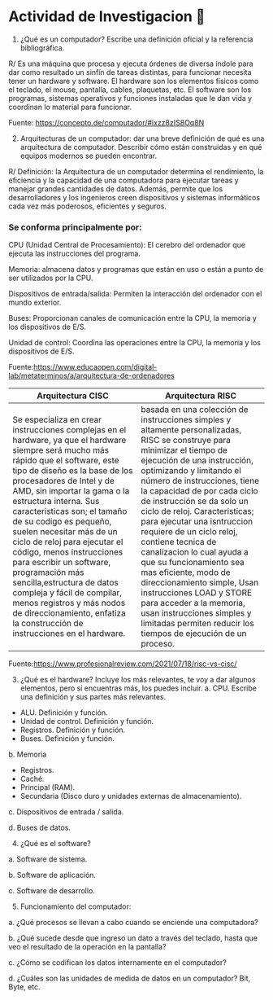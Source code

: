 # Actividad de Investigacion 🚀
1. ¿Qué es un computador? Escribe una definición oficial y la referencia bibliográfica. 

R/ Es una máquina que procesa y ejecuta órdenes de diversa índole para dar como resultado un sinfín de tareas distintas, para funcionar necesita tener un hardware y software. El hardware son los elementos físicos como el teclado, el mouse, pantalla, cables, plaquetas, etc. El software son los programas, sistemas operativos y funciones instaladas que le dan vida y coordinan lo material para funcionar.

Fuente: https://concepto.de/computador/#ixzz8zIS8Oq8N


2. Arquitecturas de un computador: dar una breve definición de qué es una arquitectura de computador. Describir cómo están construidas y en qué equipos modernos se pueden encontrar.

 R/ Definición: la Arquitectura de un computador determina el rendimiento, la eficiencia y la capacidad de una computadora para ejecutar tareas y manejar grandes cantidades de datos. Además, permite que los desarrolladores y los ingenieros creen dispositivos y sistemas informáticos cada vez más poderosos, eficientes y seguros.

### Se conforma principalmente por:  
 CPU (Unidad Central de Procesamiento): El cerebro del ordenador que ejecuta las instrucciones del programa. 

Memoria: almacena datos y programas que están en uso o están a punto de ser utilizados por la CPU.

Dispositivos de entrada/salida: Permiten la interacción del ordenador con el mundo exterior. 

Buses: Proporcionan canales de comunicación entre la CPU, la memoria y los dispositivos de E/S. 

Unidad de control: Coordina las operaciones entre la CPU, la memoria y los dispositivos de E/S. 

Fuente:https://www.educaopen.com/digital-lab/metaterminos/a/arquitectura-de-ordenadores


| Arquitectura CISC |Arquitectura RISC|
|--------------|--------------|
| Se especializa en crear instrucciones complejas en el hardware, ya que el hardware siempre será mucho más rápido que el software, este tipo de diseño es la base de los procesadores de Intel y de AMD, sin importar la gama o la estructura interna. Sus caracteristicas son; el tamaño de su codigo es pequeño, suelen necesitar más de un ciclo de reloj para ejecutar el código, menos instrucciones para escribir un software, programación más sencilla,estructura de datos compleja y fácil de compilar, menos registros y más nodos de direccionamiento, enfatiza la construcción de instrucciones en el hardware.|basada en una colección de instrucciones simples y altamente personalizadas,  RISC se construye para minimizar el tiempo de ejecución de una instrucción, optimizando y limitando el número de instrucciones,  tiene la capacidad de por cada ciclo de instrucción se da solo un ciclo de reloj. Caracteristicas; para ejecutar una isntruccion requiere de un ciclo reloj, contiene tecnica de canalizacion lo cual ayuda a que su funcionamiento sea mas eficiente, modo de direccionamiento simple, Usan instrucciones LOAD y STORE para acceder a la memoria, usan instrucciones simples y limitadas permiten reducir los tiempos de ejecución de un proceso.

Fuente:https://www.profesionalreview.com/2021/07/18/risc-vs-cisc/

3. ¿Qué es el hardware? Incluye los más relevantes, te voy a dar algunos elementos, pero si encuentras más, los puedes incluir.
a. CPU. Escribe una definición y sus partes más relevantes. 
      
- ALU. Definición y función.
 - Unidad de control. Definición y función.
- Registros. Definición y función.
- Buses. Definición y función.

b. Memoria

- Registros.
 - Caché.
 - Principal (RAM).
 - Secundaria (Disco duro y unidades externas de almacenamiento).

c. Dispositivos de entrada / salida.

d. Buses de datos.

4. ¿Qué es el software?

a. Software de sistema.

b. Software de aplicación.

c. Software de desarrollo.

5. Funcionamiento del computador:

a. ¿Qué procesos se llevan a cabo cuando se enciende una computadora?

b. ¿Qué sucede desde que ingreso un dato a través del teclado, hasta que veo el resultado de la operación en la pantalla?

c. ¿Cómo se codifican los datos internamente en el computador?

d. ¿Cuáles son las unidades de medida de datos en un computador? Bit, Byte, etc.


